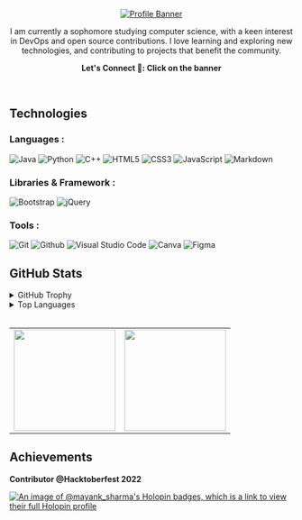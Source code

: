 <p align="center"><a href="https://linkfree.io/Mayank-Sharma17"><img alt="Profile Banner" src="https://user-images.githubusercontent.com/113251342/235408834-20314bde-8dda-45ad-882c-2def0029faf3.png"></a></p>

<div align="center">
I am currently a sophomore studying computer science, with a keen interest in DevOps and open source contributions. I love learning and exploring new technologies, and contributing to projects that benefit the community.

<br>

**Let's Connect 🔗: Click on the banner**
</div>
<br>

## Technologies 
### Languages :
![Java](https://img.shields.io/badge/-Java-important?style=flat-square&logo=openjdk&logoColor=white)
![Python](https://img.shields.io/badge/Python-3670A0?style=flat-square&logo=python&logoColor=ffdd54)
![C++](https://img.shields.io/badge/-C++-00599C?style=flat-square&logo=c)
![HTML5](https://img.shields.io/badge/HTML5-E34F26?style=flat-square&logo=html5&logoColor=white)
![CSS3](https://img.shields.io/badge/CSS3-1572B6?style=flat-square&logo=css3&logoColor=white)
![JavaScript](https://img.shields.io/badge/JavaScript-%23323330.svg?style=flat-square&logo=javascript&logoColor=%23F7DF1E)
![Markdown](https://img.shields.io/badge/Markdown-343a40?style=flat-square&logo=markdown&logoColor=white)

### Libraries & Framework :
![Bootstrap](https://img.shields.io/badge/-Bootstrap-563D7C?style=flat-square&logo=bootstrap&logoColor=white)
![jQuery](https://img.shields.io/badge/-jQuery-blue?style=flat-square&logo=jquery&logoColor=white)

### Tools :
![Git](https://img.shields.io/badge/Git-E44C30?style=flat-square&logo=git&logoColor=white)
![Github](https://img.shields.io/badge/GitHub-100000?style=flat-square&logo=github&logoColor=white)
![Visual Studio Code](https://img.shields.io/badge/Visual%20Studio%20Code-informational?style=flat-square&logo=visual-studio-code&logoColor=white)
![Canva](https://img.shields.io/badge/Canva-blue?style=flat-square&logo=Canva&logoColor=white)
![Figma](https://img.shields.io/badge/Figma-blueviolet?style=flat-square&logo=Figma&logoColor=white)

## GitHub Stats
<details>
 <summary>GitHub Trophy</summary>
 <br>
 <div align="center">

 [![trophy](https://github-profile-trophy.vercel.app/?username=Mayank-Sharma17&theme=onestar&row=1&column=7)](https://github.com/ryo-ma/github-profile-trophy)

 </div>

</details>
<details>
 <summary>Top Languages</summary>
 
 <div align="center">

 [![Top Langs](https://github-readme-stats.vercel.app/api/top-langs/?username=Mayank-Sharma17&layout=compact&theme=dark)](https://github.com/anuraghazra/github-readme-stats)

 </div>

</details>
<br>
<table>
  <tr>
    <td><img height="180em" src="https://github-readme-stats.vercel.app/api?username=Mayank-Sharma17&show_icons=true&cache_seconds=86400&theme=gotham&hide_border=true"/></td>
    <td><img height="180em"  src="https://github-readme-streak-stats.herokuapp.com/?user=Mayank-Sharma17&theme=gotham&hide_border=true"/></td>
  </tr>
</table>

## Achievements

**Contributor @Hacktoberfest 2022**

[![An image of @mayank_sharma's Holopin badges, which is a link to view their full Holopin profile](https://holopin.me/mayank_sharma)](https://holopin.io/@mayank_sharma)
